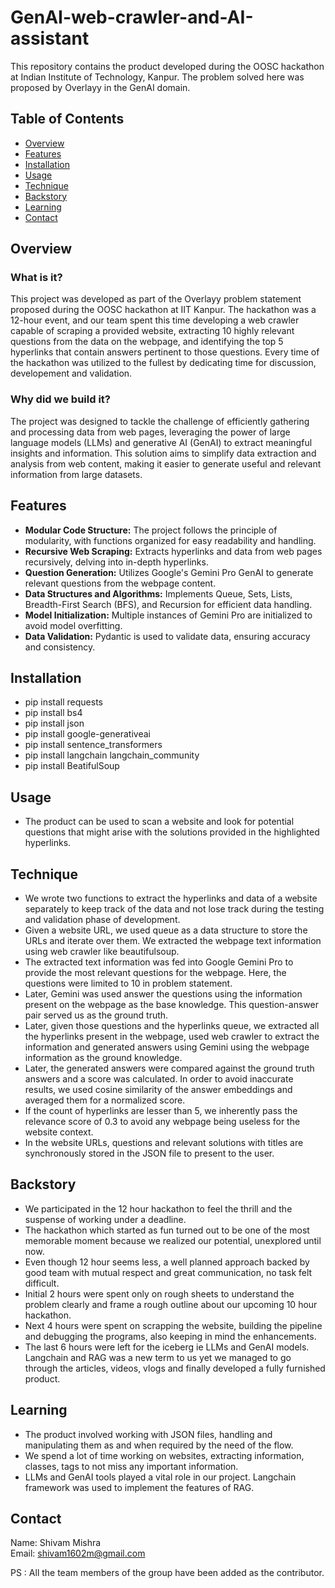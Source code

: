 # GenAI-web-crawler-and-AI-assistant
This repository contains the product developed during the OOSC hackathon at Indian Institute of Technology, Kanpur. The problem solved here was proposed by Overlayy in the GenAI domain.

## Table of Contents

- [Overview](#overview)
- [Features](#features)
- [Installation](#installation)
- [Usage](#usage)
- [Technique](#technique)
- [Backstory](#backstory)
- [Learning](#learning)
- [Contact](#contact)

## Overview

### What is it?

This project was developed as part of the Overlayy problem statement proposed during the OOSC hackathon at IIT Kanpur. The hackathon was a 12-hour event, and our team spent this time developing a web crawler capable of scraping a provided website, extracting 10 highly relevant questions from the data on the webpage, and identifying the top 5 hyperlinks that contain answers pertinent to those questions. Every time   of the hackathon was utilized to the fullest by dedicating time for discussion, developement and validation.

### Why did we build it?

The project was designed to tackle the challenge of efficiently gathering and processing data from web pages, leveraging the power of large language models (LLMs) and generative AI (GenAI) to extract meaningful insights and information. This solution aims to simplify data extraction and analysis from web content, making it easier to generate useful and relevant information from large datasets.

## Features

- **Modular Code Structure:** The project follows the principle of modularity, with functions organized for easy readability and handling.
- **Recursive Web Scraping:** Extracts hyperlinks and data from web pages recursively, delving into in-depth hyperlinks.
- **Question Generation:** Utilizes Google's Gemini Pro GenAI to generate relevant questions from the webpage content.
- **Data Structures and Algorithms:** Implements Queue, Sets, Lists, Breadth-First Search (BFS), and Recursion for efficient data handling.
- **Model Initialization:** Multiple instances of Gemini Pro are initialized to avoid model overfitting.
- **Data Validation:** Pydantic is used to validate data, ensuring accuracy and consistency.

## Installation

* pip install requests
* pip install bs4
* pip install json
* pip install google-generativeai
* pip install sentence_transformers
* pip install langchain langchain_community
* pip install BeatifulSoup

## Usage 

* The product can be used to scan a website and look for potential questions that might arise with the solutions provided in the highlighted hyperlinks.

## Technique
* We wrote two functions to extract the hyperlinks and data of a website separately to keep track of the data and not lose track during the testing and validation phase of development.
* Given a website URL, we used queue as a data structure to store the URLs and iterate over them. We extracted the webpage text information using web crawler like beautifulsoup.
* The extracted text information was fed into Google Gemini Pro to provide the most relevant questions for the webpage. Here, the questions were limited to 10 in problem statement.
* Later, Gemini was used answer the questions using the information present on the webpage as the base knowledge. This question-answer pair served us as the ground truth.
* Later, given those questions and the hyperlinks queue, we extracted all the hyperlinks present in the webpage, used web crawler to extract the information and generated answers using Gemini using the webpage information as the ground knowledge.
* Later, the generated answers were compared against the ground truth answers and a score was calculated. In order to avoid inaccurate results, we used cosine similarity of the answer embeddings and averaged them for a normalized score.
* If the count of hyperlinks are lesser than 5, we inherently pass the relevance score of 0.3 to avoid any webpage being useless for the website context.
* In the website URLs, questions and relevant solutions with titles are synchronously stored in the JSON file to present to the user.

## Backstory

* We participated in the 12 hour hackathon to feel the thrill and the suspense of working under a deadline.
* The hackathon which started as fun turned out to be one of the most memorable moment because we realized our potential, unexplored until now.
* Even though 12 hour seems less, a well planned approach backed by good team with mutual respect and great communication, no task felt difficult.
* Initial 2 hours were spent only on rough sheets to understand the problem clearly and frame a rough outline about our upcoming 10 hour hackathon.
* Next 4 hours were spent on scrapping the website, building the pipeline and debugging the programs, also keeping in mind the enhancements.
* The last 6 hours were left for the iceberg ie LLMs and GenAI models. Langchain and RAG was a new term to us yet we managed to go through the articles, videos, vlogs and finally developed a fully furnished product.
  
## Learning

* The product involved working with JSON files, handling and manipulating them as and when required by the need of the flow.
* We spend a lot of time working on websites, extracting information, classes, tags to not miss any important information.
* LLMs and GenAI tools played a vital role in our project. Langchain framework was used to implement the features of RAG.
 ## Contact

Name: Shivam Mishra <br>
Email: shivam1602m@gmail.com

PS : All the team members of the group have been added as the contributor.
 

